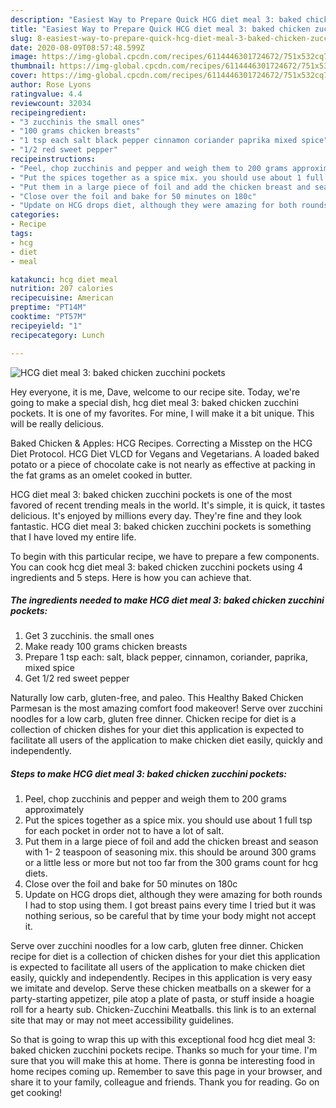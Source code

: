 ```yaml
---
description: "Easiest Way to Prepare Quick HCG diet meal 3: baked chicken zucchini pockets"
title: "Easiest Way to Prepare Quick HCG diet meal 3: baked chicken zucchini pockets"
slug: 8-easiest-way-to-prepare-quick-hcg-diet-meal-3-baked-chicken-zucchini-pockets
date: 2020-08-09T08:57:48.599Z
image: https://img-global.cpcdn.com/recipes/6114446301724672/751x532cq70/hcg-diet-meal-3-baked-chicken-zucchini-pockets-recipe-main-photo.jpg
thumbnail: https://img-global.cpcdn.com/recipes/6114446301724672/751x532cq70/hcg-diet-meal-3-baked-chicken-zucchini-pockets-recipe-main-photo.jpg
cover: https://img-global.cpcdn.com/recipes/6114446301724672/751x532cq70/hcg-diet-meal-3-baked-chicken-zucchini-pockets-recipe-main-photo.jpg
author: Rose Lyons
ratingvalue: 4.4
reviewcount: 32034
recipeingredient:
- "3 zucchinis the small ones"
- "100 grams chicken breasts"
- "1 tsp each salt black pepper cinnamon coriander paprika mixed spice"
- "1/2 red sweet pepper"
recipeinstructions:
- "Peel, chop zucchinis and pepper and weigh them to 200 grams approximately"
- "Put the spices together as a spice mix. you should use about 1 full tsp for each pocket in order not to have a lot of salt."
- "Put them in a large piece of foil and add the chicken breast and season with 1- 2 teaspoon of seasoning mix. this should be around 300 grams or a little less or more but not too far from the 300 grams count for hcg diets."
- "Close over the foil and bake for 50 minutes on 180c"
- "Update on HCG drops diet, although they were amazing for both rounds I had to stop using them. I got breast pains every time I tried but it was nothing serious, so be careful that by time your body might not accept it."
categories:
- Recipe
tags:
- hcg
- diet
- meal

katakunci: hcg diet meal 
nutrition: 207 calories
recipecuisine: American
preptime: "PT14M"
cooktime: "PT57M"
recipeyield: "1"
recipecategory: Lunch

---
```



![HCG diet meal 3: baked chicken zucchini pockets](https://img-global.cpcdn.com/recipes/6114446301724672/751x532cq70/hcg-diet-meal-3-baked-chicken-zucchini-pockets-recipe-main-photo.jpg)

Hey everyone, it is me, Dave, welcome to our recipe site. Today, we're going to make a special dish, hcg diet meal 3: baked chicken zucchini pockets. It is one of my favorites. For mine, I will make it a bit unique. This will be really delicious.

Baked Chicken &amp; Apples: HCG Recipes. Correcting a Misstep on the HCG Diet Protocol. HCG Diet VLCD for Vegans and Vegetarians. A loaded baked potato or a piece of chocolate cake is not nearly as effective at packing in the fat grams as an omelet cooked in butter.

HCG diet meal 3: baked chicken zucchini pockets is one of the most favored of recent trending meals in the world. It's simple, it is quick, it tastes delicious. It's enjoyed by millions every day. They're fine and they look fantastic. HCG diet meal 3: baked chicken zucchini pockets is something that I have loved my entire life.


To begin with this particular recipe, we have to prepare a few components. You can cook hcg diet meal 3: baked chicken zucchini pockets using 4 ingredients and 5 steps. Here is how you can achieve that.

<!--inarticleads1-->

##### The ingredients needed to make HCG diet meal 3: baked chicken zucchini pockets:

1. Get 3 zucchinis. the small ones
1. Make ready 100 grams chicken breasts
1. Prepare 1 tsp each: salt, black pepper, cinnamon, coriander, paprika, mixed spice
1. Get 1/2 red sweet pepper


Naturally low carb, gluten-free, and paleo. This Healthy Baked Chicken Parmesan is the most amazing comfort food makeover! Serve over zucchini noodles for a low carb, gluten free dinner. Chicken recipe for diet is a collection of chicken dishes for your diet this application is expected to facilitate all users of the application to make chicken diet easily, quickly and independently. 

<!--inarticleads2-->

##### Steps to make HCG diet meal 3: baked chicken zucchini pockets:

1. Peel, chop zucchinis and pepper and weigh them to 200 grams approximately
1. Put the spices together as a spice mix. you should use about 1 full tsp for each pocket in order not to have a lot of salt.
1. Put them in a large piece of foil and add the chicken breast and season with 1- 2 teaspoon of seasoning mix. this should be around 300 grams or a little less or more but not too far from the 300 grams count for hcg diets.
1. Close over the foil and bake for 50 minutes on 180c
1. Update on HCG drops diet, although they were amazing for both rounds I had to stop using them. I got breast pains every time I tried but it was nothing serious, so be careful that by time your body might not accept it.


Serve over zucchini noodles for a low carb, gluten free dinner. Chicken recipe for diet is a collection of chicken dishes for your diet this application is expected to facilitate all users of the application to make chicken diet easily, quickly and independently. Recipes in this application is very easy we imitate and develop. Serve these chicken meatballs on a skewer for a party-starting appetizer, pile atop a plate of pasta, or stuff inside a hoagie roll for a hearty sub. Chicken-Zucchini Meatballs. this link is to an external site that may or may not meet accessibility guidelines. 

So that is going to wrap this up with this exceptional food hcg diet meal 3: baked chicken zucchini pockets recipe. Thanks so much for your time. I'm sure that you will make this at home. There is gonna be interesting food in home recipes coming up. Remember to save this page in your browser, and share it to your family, colleague and friends. Thank you for reading. Go on get cooking!
